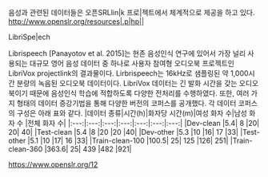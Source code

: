 음성과 관련된 데이터들은 오픈SRLlin|k 프로|젝트에서 체계적으로 제공을 하고 있다. 
http://www.openslr.org/resources|.p|hp||

LibriSpe|ech

Librispeech [Panayotov et al. 2015]는 현존 음성인식 연구에 있어서 가장 널리 사용되는 대규모 영어 음성 데이터 중 하나로 사용자 참여형 오디오북 프로젝트인 LibriVox projectlink의 결과물이다. Lirbrispeech는 16kHz로 샘플링된 약 1,000시간 분량의 녹음된 오디오북 데이터이다. LibriVox 데이터는 긴 발화 시간을 갖는 오디오북이기 때문에 음성인식 학습에 적합하도록 다양한 전처리를 수행하였다. 또한, 여러 가지 형태의 데이터 증강기법을 통해 다양한 버전의 코퍼스를 공개했다. 각 데이터 코퍼스의 구성은 아래 표와 같다.
|데이터 종류|시간(h)|화자당 시간(m)|여성 화자 수|남성 화자 수	|전체 화자 수|
|:---:|:---:|:---:|:---:|:---:|:---:|:---:|
|Dev-clean	|5.4|	8	|20|	20|	40|
|Test-clean	|5.4	|8	|20	|20	|40|
|Dev-other	|5.3	|10	|16|	17	|33|
|Test-other	|5.1	|10	|17|	16	|33|
|Train-clean-100	|100.5|	25|	125	|126|	251|
|Train-clean-360	|363.6|	25|	439	|482	|921|


https://www.openslr.org/12

